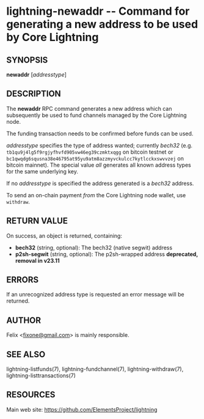 lightning-newaddr -- Command for generating a new address to be used by Core Lightning
======================================================================================

SYNOPSIS
--------

**newaddr** [*addresstype*]

DESCRIPTION
-----------

The **newaddr** RPC command generates a new address which can
subsequently be used to fund channels managed by the Core Lightning node.

The funding transaction needs to be confirmed before funds can be used.

*addresstype* specifies the type of address wanted; currently *bech32*
(e.g. `tb1qu9j4lg5f9rgjyfhvfd905vw46eg39czmktxqgg` on bitcoin testnet
or `bc1qwqdg6squsna38e46795at95yu9atm8azzmyvckulcc7kytlcckxswvvzej` on
bitcoin mainnet). The special value *all* generates all known address types
for the same underlying key.

If no *addresstype* is specified the address generated is a *bech32* address.

To send an on-chain payment _from_ the Core Lightning node wallet, use `withdraw`. 

RETURN VALUE
------------

[comment]: # (GENERATE-FROM-SCHEMA-START)
On success, an object is returned, containing:

- **bech32** (string, optional): The bech32 (native segwit) address
- **p2sh-segwit** (string, optional): The p2sh-wrapped address **deprecated, removal in v23.11**

[comment]: # (GENERATE-FROM-SCHEMA-END)

ERRORS
------

If an unrecognized address type is requested an error message will be
returned.

AUTHOR
------

Felix <<fixone@gmail.com>> is mainly responsible.

SEE ALSO
--------

lightning-listfunds(7), lightning-fundchannel(7), lightning-withdraw(7), lightning-listtransactions(7)

RESOURCES
---------

Main web site: <https://github.com/ElementsProject/lightning>

[comment]: # ( SHA256STAMP:9d8dc613c005127a0807f2c8b26b0a96ddc5bf3ebdfa59c3f95a888476c0ce2a)
